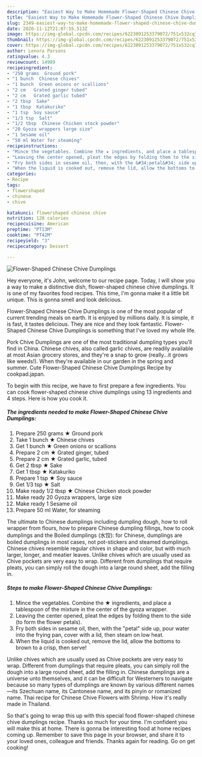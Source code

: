 ```yaml
---
description: "Easiest Way to Make Homemade Flower-Shaped Chinese Chive Dumplings"
title: "Easiest Way to Make Homemade Flower-Shaped Chinese Chive Dumplings"
slug: 2349-easiest-way-to-make-homemade-flower-shaped-chinese-chive-dumplings
date: 2020-11-12T21:07:55.513Z
image: https://img-global.cpcdn.com/recipes/6223091253379072/751x532cq70/flower-shaped-chinese-chive-dumplings-recipe-main-photo.jpg
thumbnail: https://img-global.cpcdn.com/recipes/6223091253379072/751x532cq70/flower-shaped-chinese-chive-dumplings-recipe-main-photo.jpg
cover: https://img-global.cpcdn.com/recipes/6223091253379072/751x532cq70/flower-shaped-chinese-chive-dumplings-recipe-main-photo.jpg
author: Lenora Parsons
ratingvalue: 4.3
reviewcount: 14989
recipeingredient:
- "250 grams  Ground pork"
- "1 bunch  Chinese chives"
- "1 bunch  Green onions or scallions"
- "2 cm   Grated ginger tubed"
- "2 cm   Grated garlic tubed"
- "2 tbsp  Sake"
- "1 tbsp  Katakuriko"
- "1 tsp  Soy sauce"
- "1/3 tsp  Salt"
- "1/2 tbsp  Chinese Chicken stock powder"
- "20 Gyoza wrappers large size"
- "1 Sesame oil"
- "50 ml Water for steaming"
recipeinstructions:
- "Mince the vegetables. Combine the ★ ingredients, and place a tablespoon of the mixture in the center of the gyoza wrapper."
- "Leaving the center opened, pleat the edges by folding them to the side (to form the flower petals)."
- "Fry both sides in sesame oil, then, with the &#34;petal&#34; side up, pour water into the frying pan, cover with a lid, then steam on low heat."
- "When the liquid is cooked out, remove the lid, allow the bottoms to brown to a crisp, then serve!"
categories:
- Recipe
tags:
- flowershaped
- chinese
- chive

katakunci: flowershaped chinese chive 
nutrition: 128 calories
recipecuisine: American
preptime: "PT13M"
cooktime: "PT42M"
recipeyield: "3"
recipecategory: Dessert

---
```



![Flower-Shaped Chinese Chive Dumplings](https://img-global.cpcdn.com/recipes/6223091253379072/751x532cq70/flower-shaped-chinese-chive-dumplings-recipe-main-photo.jpg)

Hey everyone, it's John, welcome to our recipe page. Today, I will show you a way to make a distinctive dish, flower-shaped chinese chive dumplings. It is one of my favorites food recipes. This time, I'm gonna make it a little bit unique. This is gonna smell and look delicious.

Flower-Shaped Chinese Chive Dumplings is one of the most popular of current trending meals on earth. It is enjoyed by millions daily. It is simple, it is fast, it tastes delicious. They are nice and they look fantastic. Flower-Shaped Chinese Chive Dumplings is something that I've loved my whole life.

Pork Chive Dumplings are one of the most traditional dumpling types you&#39;ll find in China. Chinese chives, also called garlic chives, are readily available at most Asian grocery stores, and they&#39;re a snap to grow (really…it grows like weeds!). When they&#39;re available in our garden in the spring and summer. Cute Flower-Shaped Chinese Chive Dumplings Recipe by cookpad.japan.


To begin with this recipe, we have to first prepare a few ingredients. You can cook flower-shaped chinese chive dumplings using 13 ingredients and 4 steps. Here is how you cook it.

<!--inarticleads1-->

##### The ingredients needed to make Flower-Shaped Chinese Chive Dumplings:

1. Prepare 250 grams ★ Ground pork
1. Take 1 bunch ★ Chinese chives
1. Get 1 bunch ★ Green onions or scallions
1. Prepare 2 cm  ★ Grated ginger, tubed
1. Prepare 2 cm  ★ Grated garlic, tubed
1. Get 2 tbsp ★ Sake
1. Get 1 tbsp ★ Katakuriko
1. Prepare 1 tsp ★ Soy sauce
1. Get 1/3 tsp ★ Salt
1. Make ready 1/2 tbsp ★ Chinese Chicken stock powder
1. Make ready 20 Gyoza wrappers, large size
1. Make ready 1 Sesame oil
1. Prepare 50 ml Water, for steaming


The ultimate to Chinese dumplings including dumpling dough, how to roll wrapper from flours, how to prepare Chinese dumpling fillings, how to cook dumplings and the Boiled dumplings (水饺): for Chinese, dumplings are boiled dumplings in most cases, not pot-stickers and steamed dumplings. Chinese chives resemble regular chives in shape and color, but with much larger, longer, and meatier leaves. Unlike chives which are usually used as Chive pockets are very easy to wrap. Different from dumplings that require pleats, you can simply roll the dough into a large round sheet, add the filling in. 

<!--inarticleads2-->

##### Steps to make Flower-Shaped Chinese Chive Dumplings:

1. Mince the vegetables. Combine the ★ ingredients, and place a tablespoon of the mixture in the center of the gyoza wrapper.
1. Leaving the center opened, pleat the edges by folding them to the side (to form the flower petals).
1. Fry both sides in sesame oil, then, with the &#34;petal&#34; side up, pour water into the frying pan, cover with a lid, then steam on low heat.
1. When the liquid is cooked out, remove the lid, allow the bottoms to brown to a crisp, then serve!


Unlike chives which are usually used as Chive pockets are very easy to wrap. Different from dumplings that require pleats, you can simply roll the dough into a large round sheet, add the filling in. Chinese dumplings are a universe unto themselves, and it can be difficult for Westerners to navigate because so many types of dumplings are known by various different names—its Szechuan name, its Cantonese name, and its pinyin or romanized name. Thai recipe for Chinese Chive Flowers with Shrimp. How it&#39;s really made in Thailand. 

So that's going to wrap this up with this special food flower-shaped chinese chive dumplings recipe. Thanks so much for your time. I'm confident you will make this at home. There is gonna be interesting food at home recipes coming up. Remember to save this page in your browser, and share it to your loved ones, colleague and friends. Thanks again for reading. Go on get cooking!
